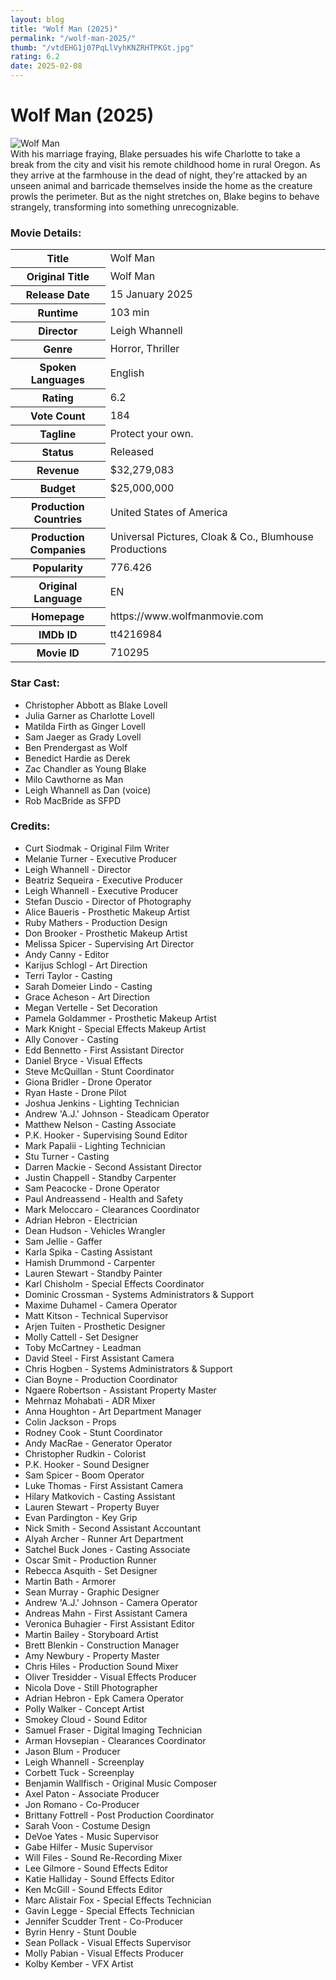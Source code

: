 ```yaml
---
layout: blog
title: "Wolf Man (2025)"
permalink: "/wolf-man-2025/"
thumb: "/vtdEHG1j07PqLlVyhKNZRHTPKGt.jpg"
rating: 6.2
date: 2025-02-08
---
```

<h1 class="title">Wolf Man (2025)</h1><div class="poster"><img src="{{ site.imglink }}/vtdEHG1j07PqLlVyhKNZRHTPKGt.jpg" alt="Wolf Man" class="img-fluid rounded"/></div><div class="plot">With his marriage fraying, Blake persuades his wife Charlotte to take a break from the city and visit his remote childhood home in rural Oregon. As they arrive at the farmhouse in the dead of night, they're attacked by an unseen animal and barricade themselves inside the home as the creature prowls the perimeter. But as the night stretches on, Blake begins to behave strangely, transforming into something unrecognizable.</div><h3>Movie Details:</h3><table class="table table-bordered details"><tr><th>Title</th><td>Wolf Man</td></tr><tr><th>Original Title</th><td>Wolf Man</td></tr><tr><th>Release Date</th><td>15 January 2025</td></tr><tr><th>Runtime</th><td>103 min</td></tr><tr><th>Director</th><td>Leigh Whannell</td></tr><tr><th>Genre</th><td>Horror, Thriller</td></tr><tr><th>Spoken Languages</th><td>English</td></tr><tr><th>Rating</th><td>6.2</td></tr><tr><th>Vote Count</th><td>184</td></tr><tr><th>Tagline</th><td>Protect your own.</td></tr><tr><th>Status</th><td>Released</td></tr><tr><th>Revenue</th><td>$32,279,083</td></tr><tr><th>Budget</th><td>$25,000,000</td></tr><tr><th>Production Countries</th><td>United States of America</td></tr><tr><th>Production Companies</th><td>Universal Pictures, Cloak & Co., Blumhouse Productions</td></tr><tr><th>Popularity</th><td>776.426</td></tr><tr><th>Original Language</th><td>EN</td></tr><tr><th>Homepage</th><td> https://www.wolfmanmovie.com  </td></tr><tr><th>IMDb ID</th><td>tt4216984</td></tr><tr><th>Movie ID</th><td>710295</td></tr></table><h3>Star Cast:</h3><ul class="list-group cast"><li>Christopher Abbott as Blake Lovell</li><li>Julia Garner as Charlotte Lovell</li><li>Matilda Firth as Ginger Lovell</li><li>Sam Jaeger as Grady Lovell</li><li>Ben Prendergast as Wolf</li><li>Benedict Hardie as Derek</li><li>Zac Chandler as Young Blake</li><li>Milo Cawthorne as Man</li><li>Leigh Whannell as Dan (voice)</li><li>Rob MacBride as SFPD</li></ul><h3>Credits:</h3><ul class="list-group crew"><li>Curt Siodmak - Original Film Writer</li><li>Melanie Turner - Executive Producer</li><li>Leigh Whannell - Director</li><li>Beatriz Sequeira - Executive Producer</li><li>Leigh Whannell - Executive Producer</li><li>Stefan Duscio - Director of Photography</li><li>Alice Baueris - Prosthetic Makeup Artist</li><li>Ruby Mathers - Production Design</li><li>Don Brooker - Prosthetic Makeup Artist</li><li>Melissa Spicer - Supervising Art Director</li><li>Andy Canny - Editor</li><li>Karijus Schlogl - Art Direction</li><li>Terri Taylor - Casting</li><li>Sarah Domeier Lindo - Casting</li><li>Grace Acheson - Art Direction</li><li>Megan Vertelle - Set Decoration</li><li>Pamela Goldammer - Prosthetic Makeup Artist</li><li>Mark Knight - Special Effects Makeup Artist</li><li>Ally Conover - Casting</li><li>Edd Bennetto - First Assistant Director</li><li>Daniel Bryce - Visual Effects</li><li>Steve McQuillan - Stunt Coordinator</li><li>Giona Bridler - Drone Operator</li><li>Ryan Haste - Drone Pilot</li><li>Joshua Jenkins - Lighting Technician</li><li>Andrew 'A.J.' Johnson - Steadicam Operator</li><li>Matthew Nelson - Casting Associate</li><li>P.K. Hooker - Supervising Sound Editor</li><li>Mark Papalii - Lighting Technician</li><li>Stu Turner - Casting</li><li>Darren Mackie - Second Assistant Director</li><li>Justin Chappell - Standby Carpenter</li><li>Sam Peacocke - Drone Operator</li><li>Paul Andreassend - Health and Safety</li><li>Mark Meloccaro - Clearances Coordinator</li><li>Adrian Hebron - Electrician</li><li>Dean Hudson - Vehicles Wrangler</li><li>Sam Jellie - Gaffer</li><li>Karla Spika - Casting Assistant</li><li>Hamish Drummond - Carpenter</li><li>Lauren Stewart - Standby Painter</li><li>Karl Chisholm - Special Effects Coordinator</li><li>Dominic Crossman - Systems Administrators & Support</li><li>Maxime Duhamel - Camera Operator</li><li>Matt Kitson - Technical Supervisor</li><li>Arjen Tuiten - Prosthetic Designer</li><li>Molly Cattell - Set Designer</li><li>Toby McCartney - Leadman</li><li>David Steel - First Assistant Camera</li><li>Chris Hogben - Systems Administrators & Support</li><li>Cian Boyne - Production Coordinator</li><li>Ngaere Robertson - Assistant Property Master</li><li>Mehrnaz Mohabati - ADR Mixer</li><li>Anna Houghton - Art Department Manager</li><li>Colin Jackson - Props</li><li>Rodney Cook - Stunt Coordinator</li><li>Andy MacRae - Generator Operator</li><li>Christopher Rudkin - Colorist</li><li>P.K. Hooker - Sound Designer</li><li>Sam Spicer - Boom Operator</li><li>Luke Thomas - First Assistant Camera</li><li>Hilary Matkovich - Casting Assistant</li><li>Lauren Stewart - Property Buyer</li><li>Evan Pardington - Key Grip</li><li>Nick Smith - Second Assistant Accountant</li><li>Alyah Archer - Runner Art Department</li><li>Satchel Buck Jones - Casting Associate</li><li>Oscar Smit - Production Runner</li><li>Rebecca Asquith - Set Designer</li><li>Martin Bath - Armorer</li><li>Sean Murray - Graphic Designer</li><li>Andrew 'A.J.' Johnson - Camera Operator</li><li>Andreas Mahn - First Assistant Camera</li><li>Veronica Buhagier - First Assistant Editor</li><li>Martin Bailey - Storyboard Artist</li><li>Brett Blenkin - Construction Manager</li><li>Amy Newbury - Property Master</li><li>Chris Hiles - Production Sound Mixer</li><li>Oliver Tresidder - Visual Effects Producer</li><li>Nicola Dove - Still Photographer</li><li>Adrian Hebron - Epk Camera Operator</li><li>Polly Walker - Concept Artist</li><li>Smokey Cloud - Sound Editor</li><li>Samuel Fraser - Digital Imaging Technician</li><li>Arman Hovsepian - Clearances Coordinator</li><li>Jason Blum - Producer</li><li>Leigh Whannell - Screenplay</li><li>Corbett Tuck - Screenplay</li><li>Benjamin Wallfisch - Original Music Composer</li><li>Axel Paton - Associate Producer</li><li>Jon Romano - Co-Producer</li><li>Brittany Fottrell - Post Production Coordinator</li><li>Sarah Voon - Costume Design</li><li>DeVoe Yates - Music Supervisor</li><li>Gabe Hilfer - Music Supervisor</li><li>Will Files - Sound Re-Recording Mixer</li><li>Lee Gilmore - Sound Effects Editor</li><li>Katie Halliday - Sound Effects Editor</li><li>Ken McGill - Sound Effects Editor</li><li>Marc Alistair Fox - Special Effects Technician</li><li>Gavin Legge - Special Effects Technician</li><li>Jennifer Scudder Trent - Co-Producer</li><li>Byrin Henry - Stunt Double</li><li>Sean Pollack - Visual Effects Supervisor</li><li>Molly Pabian - Visual Effects Producer</li><li>Kolby Kember - VFX Artist</li></ul>